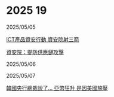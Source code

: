# 2025 19

2025/05/05

[ICT產品資安行動 資安院射三箭](https://www.chinatimes.com/newspapers/20250505000163-260202)

[資安院：提防供應鏈攻擊](https://www.chinatimes.com/newspapers/20250505000165-260202)

2025/05/06

2025/05/07

[韓國央行總裁說了… 亞幣狂升 是因美國施壓](https://www.chinatimes.com/newspapers/20250507000115-260202)
